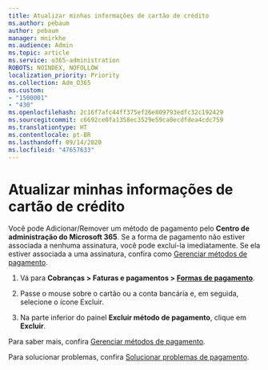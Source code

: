 ```yaml
---
title: Atualizar minhas informações de cartão de crédito
ms.author: pebaum
author: pebaum
manager: mnirkhe
ms.audience: Admin
ms.topic: article
ms.service: o365-administration
ROBOTS: NOINDEX, NOFOLLOW
localization_priority: Priority
ms.collection: Adm_O365
ms.custom:
- "1500001"
- "430"
ms.openlocfilehash: 2c16f7afc44ff375ef26e809793edfc32c192429
ms.sourcegitcommit: c6692ce0fa1358ec3529e59ca0ecdfdea4cdc759
ms.translationtype: HT
ms.contentlocale: pt-BR
ms.lasthandoff: 09/14/2020
ms.locfileid: "47657633"
---
```

# <a name="update-my-credit-card-information"></a>Atualizar minhas informações de cartão de crédito

Você pode Adicionar/Remover um método de pagamento pelo **Centro de administração do Microsoft 365**. Se a forma de pagamento não estiver associada a nenhuma assinatura, você pode excluí-la imediatamente. Se ela estiver associada a uma assinatura, confira como [Gerenciar métodos de pagamento](https://docs.microsoft.com/microsoft-365/commerce/billing-and-payments/manage-payment-methods).

1. Vá para **Cobranças > Faturas e pagamentos > [Formas de pagamento](https://go.microsoft.com/fwlink/p/?linkid=2018806)**.

2. Passe o mouse sobre o cartão ou a conta bancária e, em seguida, selecione o ícone Excluir.

3. Na parte inferior do painel **Excluir método de pagamento**, clique em **Excluir**.

Para saber mais, confira [Gerenciar métodos de pagamento](https://docs.microsoft.com/microsoft-365/commerce/billing-and-payments/manage-payment-methods).

Para solucionar problemas, confira [Solucionar problemas de pagamento](https://docs.microsoft.com/microsoft-365/commerce/billing-and-payments/manage-payment-methods#troubleshoot-payment-methods).
